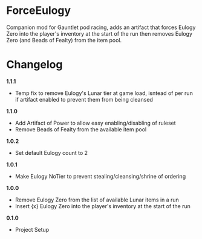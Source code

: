 # ForceEulogy

Companion mod for Gauntlet pod racing, adds an artifact that forces Eulogy Zero into the player's inventory at the start of the run then removes Eulogy Zero (and Beads of Fealty) from the item pool.

# Changelog

**1.1.1**

-   Temp fix to remove Eulogy's Lunar tier at game load, isntead of per run if artifact enabled to prevent them from being cleansed

**1.1.0**

-   Add Artifact of Power to allow easy enabling/disabling of ruleset
-   Remove Beads of Fealty from the available item pool

**1.0.2**

-   Set default Eulogy count to 2

**1.0.1**

-   Make Eulogy NoTier to prevent stealing/cleansing/shrine of ordering

**1.0.0**

-   Remove Eulogy Zero from the list of available Lunar items in a run
-   Insert {x} Eulogy Zero into the player's inventory at the start of the run

**0.1.0**

-   Project Setup
